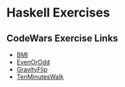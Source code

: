 # Haskell Exercises

## CodeWars Exercise Links
* [BMI](https://www.codewars.com/kata/57a429e253ba3381850000fb/train/haskell)
* [EvenOrOdd](https://www.codewars.com/kata/53da3dbb4a5168369a0000fe/train/haskell)
* [GravityFlip]()
* [TenMinutesWalk](https://www.codewars.com/kata/54da539698b8a2ad76000228/train/haskell)